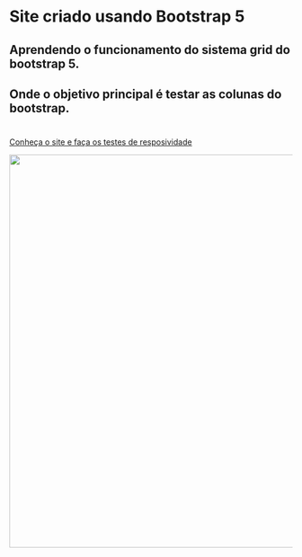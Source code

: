 # Site criado usando Bootstrap 5

## Aprendendo o funcionamento do sistema grid do bootstrap 5.
## Onde o objetivo principal é testar as colunas do bootstrap.

#

<a href="https://igorios.github.io/Pizzaria-do-Tonhao/">Conheça o site e faça os testes de resposividade</a>

<img src="image/print-site.png" height="700px">

#
